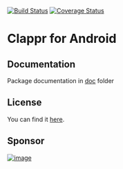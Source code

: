 [![Build Status](https://travis-ci.org/clappr/clappr-android.svg?branch=master)](https://travis-ci.org/clappr/clappr-android)
[![Coverage Status](https://coveralls.io/repos/clappr/clappr-android/badge.svg?branch=master)](https://coveralls.io/r/clappr/clappr-android?branch=master)

# Clappr for Android

## Documentation

Package documentation in [doc](clappr/doc/clappr/index.md) folder

## License

You can find it [here](LICENSE).


## Sponsor

[![image](https://cloud.githubusercontent.com/assets/244265/5900100/ef156258-a54b-11e4-9862-7e5851ed9b81.png)](http://globo.com)
